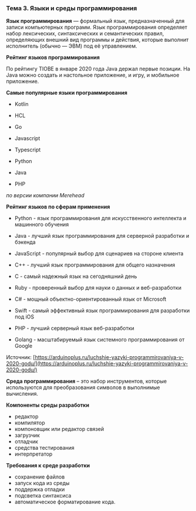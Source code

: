 ### Тема 3. Языки и среды программирования

**Язык программирования** — формальный язык, предназначенный для записи компьютерных программ. Язык программирования определяет набор лексических, синтаксических и семантических правил, определяющих внешний вид программы и действия, которые выполнит исполнитель (обычно — ЭВМ) под её управлением.

**Рейтинг языков программирования**

По рейтингу TIOBE в январе 2020 года Java держал первые позиции. На Java можно создать и настольное приложение, и игру, и мобильное приложение.

**Самые популярные языки программирования**

- Kotlin

- HCL

- Go

- Javascript

- Typescript

- Python

- Java

- PHP

*по версии компании Merehead*

**Рейтинг языков по сферам применения**

- Python - язык программирования для искусственного интеллекта и машинного обучения

- Java - лучший язык программирования для серверной разработки и бэкенда

- JavaScript - популярный выбор для сценариев на стороне клиента
- C++ - лучший язык программирования для общего назначения
- C - самый надежный язык на сегодняшний день

- Ruby - проверенный выбор для науки о данных и веб-разработки

- C# - мощный объектно-ориентированный язык от Microsoft

- Swift - самый эффективный язык программирования для разработки под iOS

- PHP - лучший серверный язык веб-разработки

- Golang - масштабируемый язык системного программирования от Google

Источник: [https://arduinoplus.ru/luchshie-yazyki-programmirovaniya-v-2020-godu/](https://arduinoplus.ru/luchshie-yazyki-programmirovaniya-v-2020-godu/)

**Среда программирования** – это набор инструментов, которые используются для преобразования символов в выполнимые вычисления.

**Компоненты среды разработки**

- редактор
- компилятор
- компоновщик или редактор связей
- загрузчик
- отладчик
- средства тестирования
- интерпретатор

**Требования к среде разработки**

- сохранение файлов
- запуск кода из среды
- поддержка отладки
- подсветка синтаксиса
- автоматическое форматирование кода.